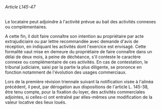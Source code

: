 ###### Article L145-47

Le locataire peut adjoindre à l'activité prévue au bail des activités connexes ou complémentaires.

A cette fin, il doit faire connaître son intention au propriétaire par acte extrajudiciaire ou par lettre recommandée avec demande d'avis de réception, en indiquant les activités dont l'exercice est envisagé. Cette formalité vaut mise en demeure du propriétaire de faire connaître dans un délai de deux mois, à peine de déchéance, s'il conteste le caractère connexe ou complémentaire de ces activités. En cas de contestation, le tribunal judiciaire, saisi par la partie la plus diligente, se prononce en fonction notamment de l'évolution des usages commerciaux.

Lors de la première révision triennale suivant la notification visée à l'alinéa précédent, il peut, par dérogation aux dispositions de l'article L. 145-38, être tenu compte, pour la fixation du loyer, des activités commerciales adjointes, si celles-ci ont entraîné par elles-mêmes une modification de la valeur locative des lieux loués.

